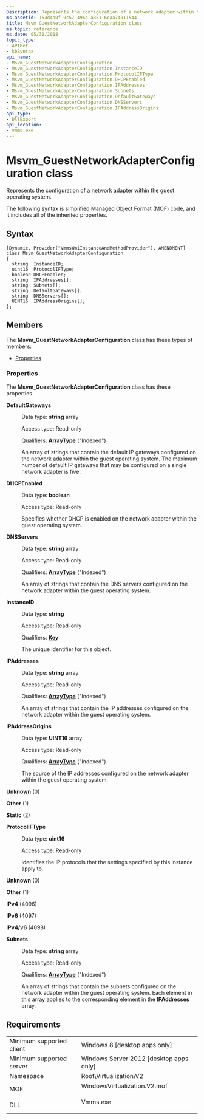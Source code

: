 ```yaml
---
Description: Represents the configuration of a network adapter within the guest operating system.
ms.assetid: 154d4a0f-0c57-496a-a351-6caa74011544
title: Msvm_GuestNetworkAdapterConfiguration class
ms.topic: reference
ms.date: 05/31/2018
topic_type: 
- APIRef
- kbSyntax
api_name: 
- Msvm_GuestNetworkAdapterConfiguration
- Msvm_GuestNetworkAdapterConfiguration.InstanceID
- Msvm_GuestNetworkAdapterConfiguration.ProtocolIFType
- Msvm_GuestNetworkAdapterConfiguration.DHCPEnabled
- Msvm_GuestNetworkAdapterConfiguration.IPAddresses
- Msvm_GuestNetworkAdapterConfiguration.Subnets
- Msvm_GuestNetworkAdapterConfiguration.DefaultGateways
- Msvm_GuestNetworkAdapterConfiguration.DNSServers
- Msvm_GuestNetworkAdapterConfiguration.IPAddressOrigins
api_type: 
- DllExport
api_location: 
- vmms.exe
---
```


# Msvm\_GuestNetworkAdapterConfiguration class

Represents the configuration of a network adapter within the guest operating system.

The following syntax is simplified Managed Object Format (MOF) code, and it includes all of the inherited properties.

## Syntax

``` syntax
[Dynamic, Provider("VmmsWmiInstanceAndMethodProvider"), AMENDMENT]
class Msvm_GuestNetworkAdapterConfiguration
{
  string  InstanceID;
  uint16  ProtocolIFType;
  boolean DHCPEnabled;
  string  IPAddresses[];
  string  Subnets[];
  string  DefaultGateways[];
  string  DNSServers[];
  UINT16  IPAddressOrigins[];
};
```

## Members

The **Msvm\_GuestNetworkAdapterConfiguration** class has these types of members:

-   [Properties](#properties)

### Properties

The **Msvm\_GuestNetworkAdapterConfiguration** class has these properties.

<dl> <dt>

**DefaultGateways**
</dt> <dd> <dl> <dt>

Data type: **string** array
</dt> <dt>

Access type: Read-only
</dt> <dt>

Qualifiers: [**ArrayType**](/windows/desktop/WmiSdk/standard-qualifiers) ("Indexed")
</dt> </dl>

An array of strings that contain the default IP gateways configured on the network adapter within the guest operating system. The maximum number of default IP gateways that may be configured on a single network adapter is five.

</dd> <dt>

**DHCPEnabled**
</dt> <dd> <dl> <dt>

Data type: **boolean**
</dt> <dt>

Access type: Read-only
</dt> </dl>

Specifies whether DHCP is enabled on the network adapter within the guest operating system.

</dd> <dt>

**DNSServers**
</dt> <dd> <dl> <dt>

Data type: **string** array
</dt> <dt>

Access type: Read-only
</dt> <dt>

Qualifiers: [**ArrayType**](/windows/desktop/WmiSdk/standard-qualifiers) ("Indexed")
</dt> </dl>

An array of strings that contain the DNS servers configured on the network adapter within the guest operating system.

</dd> <dt>

**InstanceID**
</dt> <dd> <dl> <dt>

Data type: **string**
</dt> <dt>

Access type: Read-only
</dt> <dt>

Qualifiers: [**Key**](/windows/desktop/WmiSdk/key-qualifier)
</dt> </dl>

The unique identifier for this object.

</dd> <dt>

**IPAddresses**
</dt> <dd> <dl> <dt>

Data type: **string** array
</dt> <dt>

Access type: Read-only
</dt> <dt>

Qualifiers: [**ArrayType**](/windows/desktop/WmiSdk/standard-qualifiers) ("Indexed")
</dt> </dl>

An array of strings that contain the IP addresses configured on the network adapter within the guest operating system.

</dd> <dt>

**IPAddressOrigins**
</dt> <dd> <dl> <dt>

Data type: **UINT16** array
</dt> <dt>

Access type: Read-only
</dt> <dt>

Qualifiers: [**ArrayType**](/windows/desktop/WmiSdk/standard-qualifiers) ("Indexed")
</dt> </dl>

The source of the IP addresses configured on the network adapter within the guest operating system.

<dt>

<span id="Unknown"></span><span id="unknown"></span><span id="UNKNOWN"></span>

**Unknown** (0)


</dt> <dd></dd> <dt>

<span id="Other"></span><span id="other"></span><span id="OTHER"></span>

**Other** (1)


</dt> <dd></dd> <dt>

<span id="Static"></span><span id="static"></span><span id="STATIC"></span>

**Static** (2)


</dt> <dd></dd> </dl>

</dd> <dt>

**ProtocolIFType**
</dt> <dd> <dl> <dt>

Data type: **uint16**
</dt> <dt>

Access type: Read-only
</dt> </dl>

Identifies the IP protocols that the settings specified by this instance apply to.

<dt>

<span id="Unknown"></span><span id="unknown"></span><span id="UNKNOWN"></span>

**Unknown** (0)


</dt> <dd></dd> <dt>

<span id="Other"></span><span id="other"></span><span id="OTHER"></span>

**Other** (1)


</dt> <dd></dd> <dt>

<span id="IPv4"></span><span id="ipv4"></span><span id="IPV4"></span>

**IPv4** (4096)


</dt> <dd></dd> <dt>

<span id="IPv6"></span><span id="ipv6"></span><span id="IPV6"></span>

**IPv6** (4097)


</dt> <dd></dd> <dt>

<span id="IPv4_v6"></span><span id="ipv4_v6"></span><span id="IPV4_V6"></span>

**IPv4/v6** (4098)


</dt> <dd></dd> </dl>

</dd> <dt>

**Subnets**
</dt> <dd> <dl> <dt>

Data type: **string** array
</dt> <dt>

Access type: Read-only
</dt> <dt>

Qualifiers: [**ArrayType**](/windows/desktop/WmiSdk/standard-qualifiers) ("Indexed")
</dt> </dl>

An array of strings that contain the subnets configured on the network adapter within the guest operating system. Each element in this array applies to the corresponding element in the **IPAddresses** array.

</dd> </dl>

## Requirements



|                                     |                                                                                                         |
|-------------------------------------|---------------------------------------------------------------------------------------------------------|
| Minimum supported client<br/> | Windows 8 \[desktop apps only\]<br/>                                                              |
| Minimum supported server<br/> | Windows Server 2012 \[desktop apps only\]<br/>                                                    |
| Namespace<br/>                | Root\\Virtualization\\V2<br/>                                                                     |
| MOF<br/>                      | <dl> <dt>WindowsVirtualization.V2.mof</dt> </dl> |
| DLL<br/>                      | <dl> <dt>Vmms.exe</dt> </dl>                     |



 

